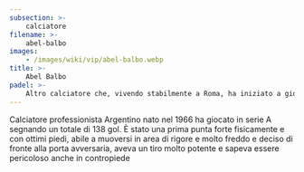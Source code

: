 ```yaml
---
subsection: >-
    calciatore
filename: >-
    abel-balbo
images:
    - /images/wiki/vip/abel-balbo.webp
title: >-
    Abel Balbo
padel: >-
    Altro calciatore che, vivendo stabilmente a Roma, ha iniziato a giocare sulla scia dei suoi ex-colleghi. Ha giocato più volte in circoli situati a Roma Sud.
---
```

Calciatore professionista Argentino nato nel 1966 ha giocato in serie A segnando un totale di 138 gol. È stato una prima punta forte fisicamente e con ottimi piedi, abile a muoversi in area di rigore e molto freddo e deciso di fronte alla porta avversaria, aveva un tiro molto potente e sapeva essere pericoloso anche in contropiede